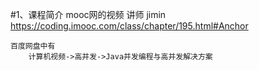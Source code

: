 #1、课程简介
    mooc网的视频 讲师 jimin
    https://coding.imooc.com/class/chapter/195.html#Anchor
    
    百度网盘中有   
        计算机视频->高并发->Java并发编程与高并发解决方案

